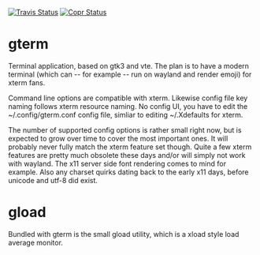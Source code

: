 [![Travis Status](https://travis-ci.com/kraxel/gterm.svg?branch=master)](https://travis-ci.com/kraxel/gterm)
[![Copr Status](https://copr.fedorainfracloud.org/coprs/kraxel/mine.git/package/gterm/status_image/last_build.png)](https://copr.fedorainfracloud.org/coprs/kraxel/mine.git/package/gterm/)

# gterm

Terminal application, based on gtk3 and vte.  The plan is to have a
modern terminal (which can -- for example -- run on wayland and render
emoji) for xterm fans.

Command line options are compatible with xterm.  Likewise config file
key naming follows xterm resource naming.  No config UI, you have to
edit the ~/.config/gterm.conf config file, simliar to editing
~/.Xdefaults for xterm.

The number of supported config options is rather small right now, but
is expected to grow over time to cover the most important ones.  It
will probably never fully match the xterm feature set though.  Quite a
few xterm features are pretty much obsolete these days and/or will simply
not work with wayland.  The x11 server side font rendering comes to mind
for example.  Also any charset quirks dating back to the early x11 days,
before unicode and utf-8 did exist.

# gload

Bundled with gterm is the small gload utility, which is a xload style
load average monitor.
